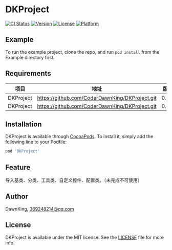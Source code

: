 # DKProject

[![CI Status](https://img.shields.io/travis/wangshaoyu/DKProject.svg?style=flat)](https://travis-ci.org/wangshaoyu/DKProject)
[![Version](https://img.shields.io/cocoapods/v/DKProject.svg?style=flat)](https://cocoapods.org/pods/DKProject)
[![License](https://img.shields.io/cocoapods/l/DKProject.svg?style=flat)](https://cocoapods.org/pods/DKProject)
[![Platform](https://img.shields.io/cocoapods/p/DKProject.svg?style=flat)](https://cocoapods.org/pods/DKProject)

## Example

To run the example project, clone the repo, and run `pod install` from the Example directory first.

## Requirements

项目 | 地址 | 版本 | 日期 | 作者
:-: | :-: | :-: | :-: | :-:
DKProject | https://github.com/CoderDawnKing/DKProject.git | 0.2.0 | 2020.7.5 | DawnKing
DKProject | https://github.com/CoderDawnKing/DKProject.git | 0.1.0 | 2020.7.4 | DawnKing

## Installation

DKProject is available through [CocoaPods](https://cocoapods.org). To install
it, simply add the following line to your Podfile:

```ruby
pod 'DKProject'
```

## Feature
导入基类、分类、工具类、自定义控件、配置类。（未完成不可使用）

## Author

DawnKing, 369248214@qq.com

## License

DKProject is available under the MIT license. See the [LICENSE](https://github.com/CoderDawnKing/DKProject/blob/master/LICENSE) file for more info.
